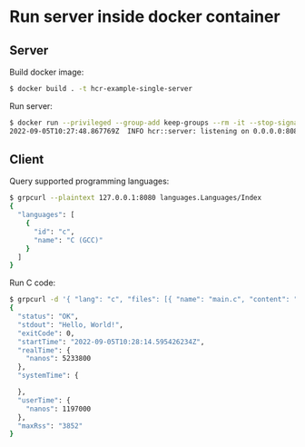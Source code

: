 # Run server inside docker container

## Server

Build docker image:

```sh
$ docker build . -t hcr-example-single-server
```

Run server:

```sh
$ docker run --privileged --group-add keep-groups --rm -it --stop-signal SIGINT -p 8080:8080 hcr-example-signle-server
2022-09-05T10:27:48.867769Z  INFO hcr::server: listening on 0.0.0.0:8080
```

## Client

Query supported programming languages:

```sh
$ grpcurl --plaintext 127.0.0.1:8080 languages.Languages/Index
{
  "languages": [
    {
      "id": "c",
      "name": "C (GCC)"
    }
  ]
}
```

Run C code:

```sh
$ grpcurl -d '{ "lang": "c", "files": [{ "name": "main.c", "content": "#include <stdio.h>\nint main() { printf(\"Hello, World!\"); return 0; }" }] }' --plaintext 127.0.0.1:8080 runs.Runs/Create
{
  "status": "OK",
  "stdout": "Hello, World!",
  "exitCode": 0,
  "startTime": "2022-09-05T10:28:14.595426234Z",
  "realTime": {
    "nanos": 5233800
  },
  "systemTime": {

  },
  "userTime": {
    "nanos": 1197000
  },
  "maxRss": "3852"
}
```
